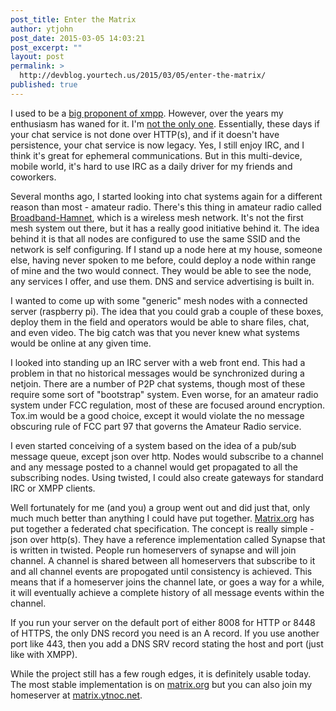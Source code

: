 ```yaml
---
post_title: Enter the Matrix
author: ytjohn
post_date: 2015-03-05 14:03:21
post_excerpt: ""
layout: post
permalink: >
  http://devblog.yourtech.us/2015/03/05/enter-the-matrix/
published: true
---
```

<p>I used to be a <a href="http://www.yourtech.us/blog/jabbering-about-python/">big proponent of xmpp</a>. However, over the years my enthusiasm has waned for it. I'm <a href="https://www.eff.org/deeplinks/2013/05/google-abandons-open-standards-instant-messaging">not the only one</a>.  Essentially, these days if your chat service is not done over HTTP(s), and if it doesn't have persistence, your chat service is now legacy. Yes, I still enjoy IRC, and I think it's great for ephemeral communications. But in this multi-device, mobile world, it's hard to use IRC as a daily driver for my friends and coworkers. </p>
<p>Several months ago, I started looking into chat systems again for a different reason than most - amateur radio. There's this thing in amateur radio called <a href="http://www.broadband-hamnet.org/">Broadband-Hamnet</a>, which is a wireless mesh network. It's not the first mesh system out there, but it has a really good initiative behind it.  The idea behind it is that all nodes are configured to use the same SSID and the network is self configuring. If I stand up a node here at my house, someone else, having never spoken to me before, could deploy a node within range of mine and the two would connect. They would be able to see the node, any services I offer, and use them. DNS and service advertising is built in. </p>
<p>I wanted to come up with some "generic" mesh nodes with a connected server (raspberry pi). The idea that you could grab a couple of these boxes, deploy them in the field and operators would be able to share files, chat, and even video. The big catch was that you never knew what systems would be online at any given time.</p>
<p>I looked into standing up an IRC server with a web front end. This had a problem in that no historical messages would be synchronized during a netjoin. There are a number of P2P chat systems, though most of these require some sort of "bootstrap" system. Even worse, for an amateur radio system under FCC regulation, most of these are focused around encryption. Tox.im would be a good choice, except it would violate the no message obscuring rule of FCC part 97 that governs the Amateur Radio service.</p>
<p>I even started conceiving of a system based on the idea of a pub/sub message queue, except json over http. Nodes would subscribe to a channel and any message posted to a channel would get propagated to all the subscribing nodes. Using twisted, I could also create gateways for standard IRC or XMPP clients. </p>
<p>Well fortunately for me (and you) a group went out and did just that, only much much better than anything I could have put together. <a href="http://www.matrix.org/">Matrix.org</a> has put together a federated chat specification. The concept is really simple - json over http(s).  They have a reference implementation called Synapse that is written in twisted. People run homeservers of synapse and will join channel. A channel is shared between all homeservers that subscribe to it and all channel events are propogated until consistency is achieved. This means that if a homeserver joins the channel late, or goes a way for a while, it will eventually achieve a complete history of all message events within the channel.</p>
<p>If you run your server on the default port of either 8008 for HTTP or 8448 of HTTPS, the only DNS record you need is an A record. If you use another port like 443, then you add a DNS SRV record stating the host and port (just like with XMPP).</p>
<p>While the project still has a few rough edges, it is definitely usable today. The most stable implementation is on <a href="http://www.matrix.org/beta">matrix.org</a> but you can also join my homeserver at <a href="https://matrix.ytnoc.net/">matrix.ytnoc.net</a>.</p>
